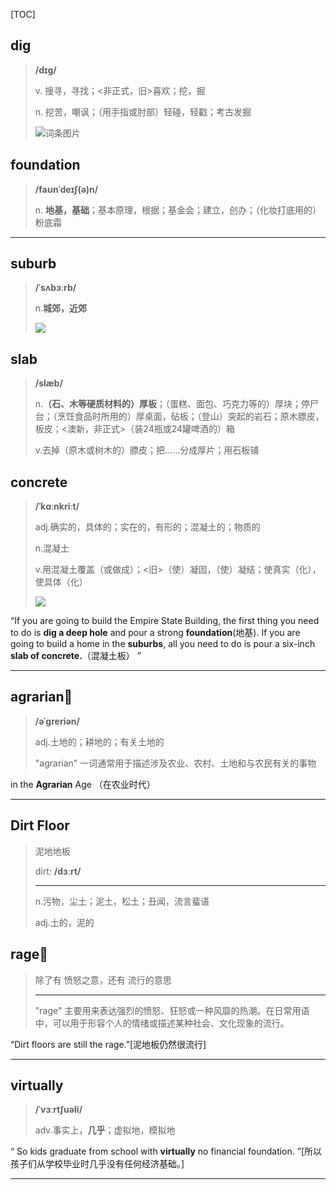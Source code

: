 [TOC]

## dig

> **/dɪɡ/**
>
> v. 搜寻，寻找；<非正式，旧>喜欢；挖，掘
>
> n. 挖苦，嘲讽；（用手指或肘部）轻碰，轻戳；考古发掘
>
> ![词条图片](https://ydlunacommon-cdn.nosdn.127.net/a28ea9313561156e6f6f198a56aa294e.jpg?)

## foundation

> **/faʊnˈdeɪʃ(ə)n/**
>
> n. **地基，基础**；基本原理，根据；基金会；建立，创办；（化妆打底用的）粉底霜

----

##  suburb

> **/ˈsʌbɜːrb/**
>
> n.**城郊，近郊**
>
> ![](https://ydlunacommon-cdn.nosdn.127.net/ef51ed78a8342aff0143eccaa524cd38.jpg?)

## slab

> **/slæb/**
>
> n.**（石、木等硬质材料的）厚板**；（蛋糕、面包、巧克力等的）厚块；停尸台；（烹饪食品时所用的）厚桌面，砧板；（登山）突起的岩石；原木膘皮，板皮；<澳新，非正式>（装24瓶或24罐啤酒的）箱
>
> v.去掉（原木或树木的）膘皮；把……分成厚片；用石板铺

## concrete

> **/ˈkɑːnkriːt/**
>
> adj.确实的，具体的；实在的，有形的；混凝土的；物质的
>
> n.混凝土
>
> v.用混凝土覆盖（或做成）；<旧>（使）凝固，（使）凝结；使真实（化），使具体（化）
>
> ![](https://ydlunacommon-cdn.nosdn.127.net/0cefd88de552426387f6ab42dbb2eae2.jpg)

“If you are going to build the Empire State Building, the first thing you need to do is **dig a deep hole** and pour a strong **foundation**(地基). If you are going to build a home in the **suburbs**, all you need to do is pour a six-inch **slab of concrete.**（混凝土板） ”

---

## agrarian🚩

> **/əˈɡreriən/**
>
> adj.土地的；耕地的；有关土地的
>
> "agrarian" 一词通常用于描述涉及农业、农村、土地和与农民有关的事物

in the **Agrarian** Age （在农业时代）

---

## Dirt Floor

> 泥地地板
>
> dirt: **/dɜːrt/**
>
> ---
>
> n.污物，尘土；泥土，松土；丑闻，流言蜚语
>
> adj.土的，泥的

## rage🚩

> 除了有 愤怒之意，还有 流行的意思
>
> ---
>
> "rage" 主要用来表达强烈的愤怒、狂怒或一种风靡的热潮。在日常用语中，可以用于形容个人的情绪或描述某种社会、文化现象的流行。

“Dirt floors are still the rage.”[泥地板仍然很流行]

---

## virtually

> **/ˈvɜːrtʃuəli/**
>
> adv.事实上，**几乎**；虚拟地，模拟地

“ So kids graduate from school with **virtually** no financial foundation. ”[所以孩子们从学校毕业时几乎没有任何经济基础。]

---

